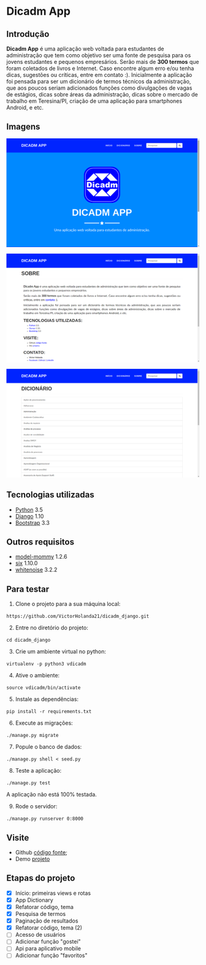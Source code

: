 # Dicadm App

## Introdução

**Dicadm App** é uma aplicação web voltada para estudantes de administração que tem como objetivo ser uma fonte de pesquisa para os jovens estudantes e pequenos empresários.
Serão mais de **300 termos** que foram coletados de livros e Internet. Caso encontre algum erro e/ou tenha dicas, sugestões ou críticas, entre em contato :).
Inicialmente a aplicação foi pensada para ser um dicionário de termos técnicos da administração, que aos poucos seriam adicionados funções como divulgações de vagas de estágios, dicas sobre áreas da administração, dicas sobre o mercado de trabalho em Teresina/PI, criação de uma aplicação para smartphones Android, e etc.

## Imagens

![Início](_design/screenshot/home.png "Página inicial")

![Sobre](_design/screenshot/about.png "Página sobre")

![Dicionário](_design/screenshot/dictionary.png "Página de pesquisa")

## Tecnologias utilizadas

* [Python](https://www.python.org/) 3.5
* [Django](https://www.djangoproject.com/) 1.10
* [Bootstrap](http://getbootstrap.com/) 3.3

## Outros requisitos

* [model-mommy](https://pypi.python.org/pypi/model_mommy) 1.2.6
* [six](https://pypi.python.org/pypi/six) 1.10.0
* [whitenoise](https://pypi.python.org/pypi/whitenoise) 3.2.2

## Para testar

1. Clone o projeto para a sua máquina local:

`https://github.com/VictorHolanda21/dicadm_django.git`

2. Entre no diretório do projeto:

`cd dicadm_django`

3. Crie um ambiente virtual no python:

`virtualenv -p python3 vdicadm`

4. Ative o ambiente:

`source vdicadm/bin/activate`

5. Instale as dependências:
 
 `pip install -r requirements.txt`

6. Execute as migrações:

`./manage.py migrate `

7. Popule o banco de dados:

`./manage.py shell < seed.py`

8. Teste a aplicação:

`./manage.py test`

A aplicação não está 100% testada.

9. Rode o servidor:

`./manage.py runserver 0:8000`

## Visite

* Github [código fonte](https://github.com/VictorHolanda21/dicadm_django);
* Demo [projeto](https://victorholanda21.pythonanywhere.com/)

## Etapas do projeto

- [x] Início: primeiras views e rotas
- [x] App Dictionary
- [x] Refatorar código, tema
- [x] Pesquisa de termos
- [x] Paginação de resultados
- [x] Refatorar código, tema (2)
- [ ] Acesso de usuários
- [ ] Adicionar função "gostei"
- [ ] Api para aplicativo mobile
- [ ] Adicionar função "favoritos"
